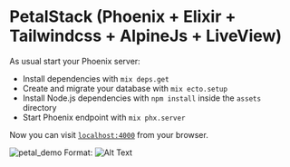 # PetalStack (Phoenix + Elixir + Tailwindcss + AlpineJs + LiveView)

As usual start your Phoenix server:

  * Install dependencies with `mix deps.get`
  * Create and migrate your database with `mix ecto.setup`
  * Install Node.js dependencies with `npm install` inside the `assets` directory
  * Start Phoenix endpoint with `mix phx.server`

Now you can visit [`localhost:4000`](http://localhost:4000) from your browser.

![petal_demo](https://github.com/tsrandrei/petal_stack/tree/main/demo/petal_demo.png)
Format: ![Alt Text](url)

